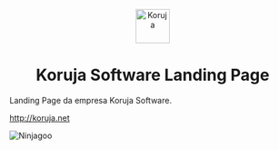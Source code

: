 <p align="center">
  <a href="http://koruja.net">
    <img alt="Koruja" src="https://cdn.dribbble.com/users/730703/screenshots/11076868/media/808cc608025cb7a5a2903a300f4aaafc.jpg" width="60" />
  </a>
</p>
<h1 align="center">
  Koruja Software Landing Page
</h1>

Landing Page da empresa Koruja Software.

<a href="http://koruja.net">http://koruja.net</a>

<img alt="Ninjagoo" src="https://i.imgur.com/bj0CgBU.png" />
